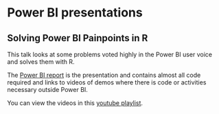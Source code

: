 # Power BI presentations

## Solving Power BI Painpoints in R
This talk looks at some problems voted highly in the Power BI user voice and solves them with R.

The [Power BI report](PowerBIPainPoints.pbix) is the presentation and contains almost all code required and links to videos of demos where there is code or activities necessary outside Power BI.

You can view the videos in this [youtube playlist](https://www.youtube.com/playlist?list=PL1ROw3K8pbB1JQl8NloqZISqvp60Y1JGx).

